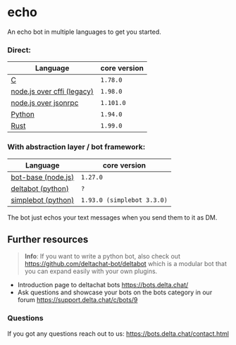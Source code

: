 # echo

An echo bot in multiple languages to get you started.

### Direct:

| Language                                      | core version |
| --------------------------------------------- | ------------ |
| [C](./c)                                      | `1.78.0`     |
| [node.js over cffi (legacy)](./nodejs_cffi)   | `1.98.0`     |
| [node.js over jsonrpc](./nodejs_napi_jsonrpc) | `1.101.0`    |
| [Python](./python)                            | `1.94.0`     |
| [Rust](./rust)                                | `1.99.0`     |

### With abstraction layer / bot framework:

| Language                                        | core version               |
| ----------------------------------------------- | -------------------------- |
| [bot-base (node.js)](./nodejs_bot_base)         | `1.27.0`                   |
| [deltabot (python)](./python_deltabot_plugin)   | `?`                        |
| [simplebot (python)](./python_simplebot_plugin) | `1.93.0 (simplebot 3.3.0)` |

The bot just echos your text messages when you send them to it as DM.

## Further resources

> **Info**: If you want to write a python bot, also check out https://github.com/deltachat-bot/deltabot which is a modular bot that you can expand easily with your own plugins.

- Introduction page to deltachat bots https://bots.delta.chat/
- Ask questions and showcase your bots on the bots category in our forum https://support.delta.chat/c/bots/9

### Questions

If you got any questions reach out to us: https://bots.delta.chat/contact.html

